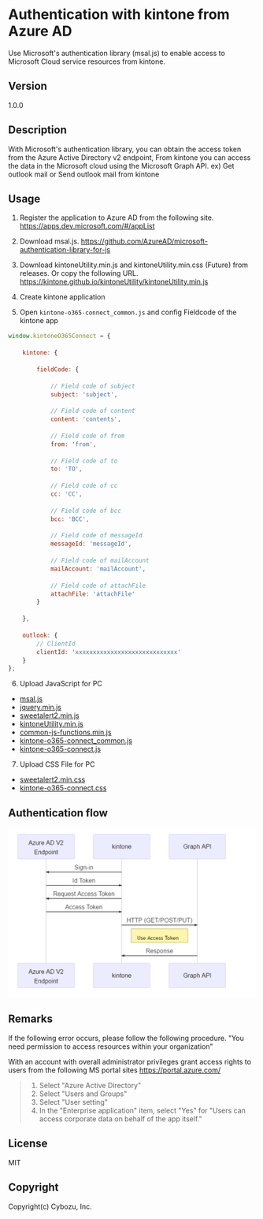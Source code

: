 # Authentication with kintone from Azure AD

Use Microsoft's authentication library (msal.js) to enable access to Microsoft Cloud service resources from kintone.

## Version
1.0.0

## Description
With Microsoft's authentication library, you can obtain the access token from the Azure Active Directory v2 endpoint,
From kintone you can access the data in the Microsoft cloud using the Microsoft Graph API.
 ex) Get outlook mail or Send outlook mail from kintone

## Usage
1. Register the application to Azure AD from the following site.
   https://apps.dev.microsoft.com/#/appList

2. Download msal.js.
   https://github.com/AzureAD/microsoft-authentication-library-for-js

3. Download kintoneUtility.min.js and kintoneUtility.min.css (Future) from releases. Or copy the following URL. https://kintone.github.io/kintoneUtility/kintoneUtility.min.js

4. Create kintone application

5. Open `kintone-o365-connect_common.js` and config Fieldcode of the kintone app

```javascript
window.kintoneO365Connect = {

    kintone: {

        fieldCode: {

            // Field code of subject
            subject: 'subject',

            // Field code of content
            content: 'contents',

            // Field code of from
            from: 'from',

            // Field code of to
            to: 'TO',

            // Field code of cc
            cc: 'CC',

            // Field code of bcc
            bcc: 'BCC',

            // Field code of messageId
            messageId: 'messageId',

            // Field code of mailAccount
            mailAccount: 'mailAccount',

            // Field code of attachFile
            attachFile: 'attachFile'
        }

    },

    outlook: {
        // ClientId
        clientId: 'xxxxxxxxxxxxxxxxxxxxxxxxxxxxx'
    }
};
```

6. Upload JavaScript for PC
* [msal.js](https://github.com/AzureAD/microsoft-authentication-library-for-js)
* [jquery.min.js](https://js.cybozu.com/jquery/3.2.1/jquery.min.js)
* [sweetalert2.min.js](https://js.cybozu.com/sweetalert2/v6.10.1/sweetalert2.min.js)
* [kintoneUtility.min.js](https://kintone.github.io/kintoneUtility/kintoneUtility.min.js)
* [common-js-functions.min.js](lib/common-js-functions.min.js)
* [kintone-o365-connect_common.js](kintone-o365-connect_common.js)
* [kintone-o365-connect.js](kintone-o365-connect.js)

7. Upload CSS File for PC
* [sweetalert2.min.css](https://js.cybozu.com/sweetalert2/v6.10.1/sweetalert2.min.css)
* [kintone-o365-connect.css](https://js.cybozu.com/sweetalert2/v6.10.1/sweetalert2.min.css)

## Authentication flow
![overview image](img/AuthenticationFlow.png?raw=true)

## Remarks
If the following error occurs, please follow the following procedure.
"You need permission to access resources within your organization"

With an account with overall administrator privileges
grant access rights to users from the following MS portal sites
https://portal.azure.com/

>1. Select "Azure Active Directory"
>2. Select "Users and Groups"
>3. Select "User setting"
>4. In the "Enterprise application" item, select "Yes" for "Users can access corporate data on behalf of the app itself."

## License
MIT

## Copyright
Copyright(c) Cybozu, Inc.
